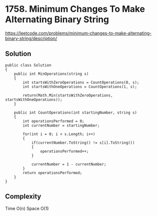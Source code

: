 # 1758. Minimum Changes To Make Alternating Binary String 

https://leetcode.com/problems/minimum-changes-to-make-alternating-binary-string/description/

## Solution

    public class Solution
    {
        public int MinOperations(string s)
        {
            int startsWithZeroOperations = CountOperations(0, s);
            int startsWithOneOperations = CountOperations(1, s);

            return(Math.Min(startsWithZeroOperations, startsWithOneOperations));
        }

        public int CountOperations(int startingNumber, string s)
        {
            int operationsPerformed = 0;
            int currentNumber = startingNumber;

            for(int i = 0; i < s.Length; i++)
            {
                if(currentNumber.ToString() != s[i].ToString())
                {
                    operationsPerformed++;
                }

                currentNumber = 1 - currentNumber;
            }
            return operationsPerformed;
        }
    }

## Complexity

Time O(n)
Space O(1)
